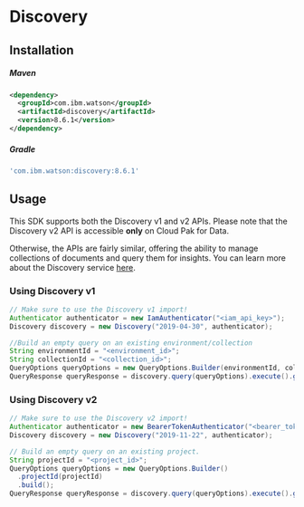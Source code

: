 # Discovery

## Installation

##### Maven

```xml
<dependency>
  <groupId>com.ibm.watson</groupId>
  <artifactId>discovery</artifactId>
  <version>8.6.1</version>
</dependency>
```

##### Gradle

```gradle
'com.ibm.watson:discovery:8.6.1'
```

## Usage

This SDK supports both the Discovery v1 and v2 APIs. Please note that the Discovery v2 API is accessible **only** on Cloud Pak for Data.

Otherwise, the APIs are fairly similar, offering the ability to manage collections of documents and query them for insights. You can learn more about the Discovery service [here](https://cloud.ibm.com/docs/discovery?topic=discovery-gs-api).

### Using Discovery v1

```java
// Make sure to use the Discovery v1 import!
Authenticator authenticator = new IamAuthenticator("<iam_api_key>");
Discovery discovery = new Discovery("2019-04-30", authenticator);

//Build an empty query on an existing environment/collection
String environmentId = "<environment_id>";
String collectionId = "<collection_id>";
QueryOptions queryOptions = new QueryOptions.Builder(environmentId, collectionId).build();
QueryResponse queryResponse = discovery.query(queryOptions).execute().getResult();
```

### Using Discovery v2

```java
// Make sure to use the Discovery v2 import!
Authenticator authenticator = new BearerTokenAuthenticator("<bearer_token>");
Discovery discovery = new Discovery("2019-11-22", authenticator);

// Build an empty query on an existing project.
String projectId = "<project_id>";
QueryOptions queryOptions = new QueryOptions.Builder()
  .projectId(projectId)
  .build();
QueryResponse queryResponse = discovery.query(queryOptions).execute().getResult();
```
